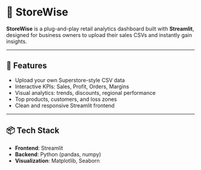 # 🛒 StoreWise

**StoreWise** is a plug-and-play retail analytics dashboard built with **Streamlit**, designed for business owners to upload their sales CSVs and instantly gain insights.

---

## 🚀 Features

- Upload your own Superstore-style CSV data
- Interactive KPIs: Sales, Profit, Orders, Margins
- Visual analytics: trends, discounts, regional performance
- Top products, customers, and loss zones
- Clean and responsive Streamlit frontend

---

## 📦 Tech Stack

- **Frontend**: Streamlit
- **Backend**: Python (pandas, numpy)
- **Visualization**: Matplotlib, Seaborn